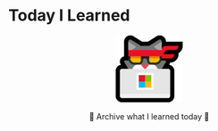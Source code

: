 # Today I Learned

<div align="center">
    <img src="README.assets/hacker-cat.png" />
    <p>💙 Archive what I learned today 💙</p>
</div>

